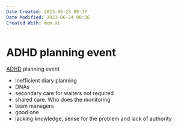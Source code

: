 ```yaml
---
Date Created: 2023-06-23 09:37
Date Modified: 2023-06-24 08:36
Created With: mem.ai
---
```


# ADHD planning event

[ADHD](https://mem.ai/m/ZGfPxt7CT1wjNyTxb5A2)
 planning event
- Inefficient diary planning
- DNAs
-  secondary care for waiters not required
-  shared care. Who does the monitoring
-  team managers
- good one
-  lacking knowledge, sense for the problem and lack of authority
